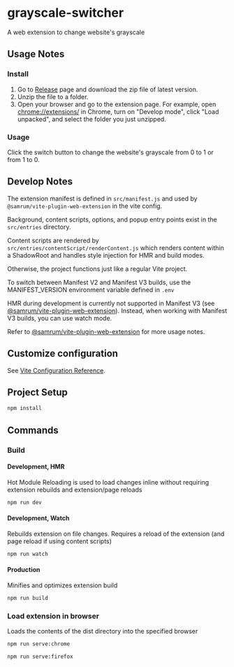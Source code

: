 # grayscale-switcher

A web extension to change website's grayscale

## Usage Notes

### Install

1. Go to [Release](https://github.com/Clarkkkk/grayscale-switcher/releases) page and download the zip file of latest version.
2. Unzip the file to a folder.
3. Open your browser and go to the extension page. For example, open [chrome://extensions/](chrome://extensions/) in Chrome, turn on "Develop mode", click "Load unpacked", and select the folder you just unzipped.

### Usage

Click the switch button to change the website's grayscale from 0 to 1 or from 1 to 0.

## Develop Notes

The extension manifest is defined in `src/manifest.js` and used by `@samrum/vite-plugin-web-extension` in the vite config.

Background, content scripts, options, and popup entry points exist in the `src/entries` directory. 

Content scripts are rendered by `src/entries/contentScript/renderContent.js` which renders content within a ShadowRoot
and handles style injection for HMR and build modes.

Otherwise, the project functions just like a regular Vite project.

To switch between Manifest V2 and Manifest V3 builds, use the MANIFEST_VERSION environment variable defined in `.env`

HMR during development is currently not supported in Manifest V3 (see [@samrum/vite-plugin-web-extension](https://github.com/samrum/vite-plugin-web-extension)).
Instead, when working with Manifest V3 builds, you can use watch mode.

Refer to [@samrum/vite-plugin-web-extension](https://github.com/samrum/vite-plugin-web-extension) for more usage notes.

## Customize configuration

See [Vite Configuration Reference](https://vitejs.dev/config/).

## Project Setup

```sh
npm install
```

## Commands
### Build
#### Development, HMR

Hot Module Reloading is used to load changes inline without requiring extension rebuilds and extension/page reloads
```sh
npm run dev
```

#### Development, Watch

Rebuilds extension on file changes. Requires a reload of the extension (and page reload if using content scripts)
```sh
npm run watch
```

#### Production

Minifies and optimizes extension build
```sh
npm run build
```

### Load extension in browser

Loads the contents of the dist directory into the specified browser
```sh
npm run serve:chrome
```

```sh
npm run serve:firefox
```
